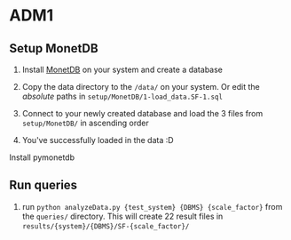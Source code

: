 # ADM1

## Setup MonetDB
1. Install [MonetDB](https://www.monetdb.org/easy-setup/) on your system and create a database
2. Copy the data directory to the `/data/` on your system. Or edit the *absolute* paths in `setup/MonetDB/1-load_data.SF-1.sql`
3. Connect to your newly created database and load the 3 files from `setup/MonetDB/` in ascending order

4. You've successfully loaded in the data :D

Install pymonetdb

## Run queries
1. run `python analyzeData.py {test_system} {DBMS} {scale_factor}` from the `queries/` directory. This will create 22 result files in `results/{system}/{DBMS}/SF-{scale_factor}/`